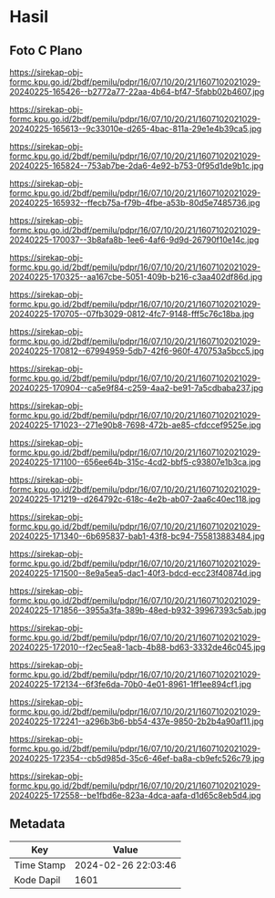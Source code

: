 # Hasil

## Foto C Plano

https://sirekap-obj-formc.kpu.go.id/2bdf/pemilu/pdpr/16/07/10/20/21/1607102021029-20240225-165426--b2772a77-22aa-4b64-bf47-5fabb02b4607.jpg

https://sirekap-obj-formc.kpu.go.id/2bdf/pemilu/pdpr/16/07/10/20/21/1607102021029-20240225-165613--9c33010e-d265-4bac-811a-29e1e4b39ca5.jpg

https://sirekap-obj-formc.kpu.go.id/2bdf/pemilu/pdpr/16/07/10/20/21/1607102021029-20240225-165824--753ab7be-2da6-4e92-b753-0f95d1de9b1c.jpg

https://sirekap-obj-formc.kpu.go.id/2bdf/pemilu/pdpr/16/07/10/20/21/1607102021029-20240225-165932--ffecb75a-f79b-4fbe-a53b-80d5e7485736.jpg

https://sirekap-obj-formc.kpu.go.id/2bdf/pemilu/pdpr/16/07/10/20/21/1607102021029-20240225-170037--3b8afa8b-1ee6-4af6-9d9d-26790f10e14c.jpg

https://sirekap-obj-formc.kpu.go.id/2bdf/pemilu/pdpr/16/07/10/20/21/1607102021029-20240225-170325--aa167cbe-5051-409b-b216-c3aa402df86d.jpg

https://sirekap-obj-formc.kpu.go.id/2bdf/pemilu/pdpr/16/07/10/20/21/1607102021029-20240225-170705--07fb3029-0812-4fc7-9148-fff5c76c18ba.jpg

https://sirekap-obj-formc.kpu.go.id/2bdf/pemilu/pdpr/16/07/10/20/21/1607102021029-20240225-170812--67994959-5db7-42f6-960f-470753a5bcc5.jpg

https://sirekap-obj-formc.kpu.go.id/2bdf/pemilu/pdpr/16/07/10/20/21/1607102021029-20240225-170904--ca5e9f84-c259-4aa2-be91-7a5cdbaba237.jpg

https://sirekap-obj-formc.kpu.go.id/2bdf/pemilu/pdpr/16/07/10/20/21/1607102021029-20240225-171023--271e90b8-7698-472b-ae85-cfdccef9525e.jpg

https://sirekap-obj-formc.kpu.go.id/2bdf/pemilu/pdpr/16/07/10/20/21/1607102021029-20240225-171100--656ee64b-315c-4cd2-bbf5-c93807e1b3ca.jpg

https://sirekap-obj-formc.kpu.go.id/2bdf/pemilu/pdpr/16/07/10/20/21/1607102021029-20240225-171219--d264792c-618c-4e2b-ab07-2aa6c40ec118.jpg

https://sirekap-obj-formc.kpu.go.id/2bdf/pemilu/pdpr/16/07/10/20/21/1607102021029-20240225-171340--6b695837-bab1-43f8-bc94-755813883484.jpg

https://sirekap-obj-formc.kpu.go.id/2bdf/pemilu/pdpr/16/07/10/20/21/1607102021029-20240225-171500--8e9a5ea5-dac1-40f3-bdcd-ecc23f40874d.jpg

https://sirekap-obj-formc.kpu.go.id/2bdf/pemilu/pdpr/16/07/10/20/21/1607102021029-20240225-171856--3955a3fa-389b-48ed-b932-39967393c5ab.jpg

https://sirekap-obj-formc.kpu.go.id/2bdf/pemilu/pdpr/16/07/10/20/21/1607102021029-20240225-172010--f2ec5ea8-1acb-4b88-bd63-3332de46c045.jpg

https://sirekap-obj-formc.kpu.go.id/2bdf/pemilu/pdpr/16/07/10/20/21/1607102021029-20240225-172134--6f3fe6da-70b0-4e01-8961-1ff1ee894cf1.jpg

https://sirekap-obj-formc.kpu.go.id/2bdf/pemilu/pdpr/16/07/10/20/21/1607102021029-20240225-172241--a296b3b6-bb54-437e-9850-2b2b4a90af11.jpg

https://sirekap-obj-formc.kpu.go.id/2bdf/pemilu/pdpr/16/07/10/20/21/1607102021029-20240225-172354--cb5d985d-35c6-46ef-ba8a-cb9efc526c79.jpg

https://sirekap-obj-formc.kpu.go.id/2bdf/pemilu/pdpr/16/07/10/20/21/1607102021029-20240225-172558--be1fbd6e-823a-4dca-aafa-d1d65c8eb5d4.jpg


## Metadata

| Key        | Value               |
| ---------- | ------------------- |
| Time Stamp | 2024-02-26 22:03:46 |
| Kode Dapil | 1601                |



